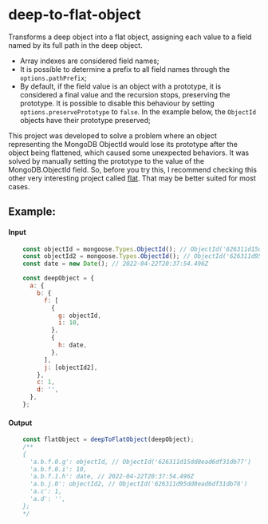 # deep-to-flat-object
Transforms a deep object into a flat object, assigning each value to a field named by its full path in the deep object.

- Array indexes are considered field names;
- It is possíble to determine a prefix to all field names through the `options.pathPrefix`;
- By default, if the field value is an object with a prototype, it is considered a final value and the recursion stops, preserving the prototype. It is possible to disable this behaviour by setting `options.preservePrototype` to `false`. In the example below, the `ObjectId` objects have their prototype preserved;

This project was developed to solve a problem where an object representing the MongoDB ObjectId would lose its prototype after the object being flattened, which caused some unexpected behaviors. It was solved by manually setting the prototype to the value of the MongoDB.ObjectId field. So, before you try this, I recommend checking this other very interesting project called [flat](https://www.npmjs.com/package/flat). That may be better suited for most cases.

## Example:
#### Input
```js
    const objectId = mongoose.Types.ObjectId(); // ObjectId('626311d15dd8ead6df31db77')
    const objectId2 = mongoose.Types.ObjectId(); // ObjectId('626311d95dd8ead6df31db78')
    const date = new Date(); // 2022-04-22T20:37:54.496Z

    const deepObject = {
      a: {
        b: {
          f: [
            {
              g: objectId,
              i: 10,
            },
            {
              h: date,
            },
          ],
          j: [objectId2],
        },
        c: 1,
        d: '',
      },
    };
```

#### Output
```js
    const flatObject = deepToFlatObject(deepObject);
    /**
    {
      'a.b.f.0.g': objectId, // ObjectId('626311d15dd8ead6df31db77')
      'a.b.f.0.i': 10,
      'a.b.f.1.h': date, // 2022-04-22T20:37:54.496Z
      'a.b.j.0': objectId2, // ObjectId('626311d95dd8ead6df31db78')
      'a.c': 1,
      'a.d': '',
    };
    */
```
